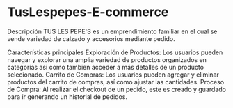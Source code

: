 # TusLespepes-E-commerce

Descripción
TUS LES PEPE'S es un emprendimiento familiar en el cual se vende variedad de calzado y accesorios mediante pedido.

Características principales
Exploración de Productos: Los usuarios pueden navegar y explorar una amplia variedad de productos organizados en categorías asi como tambien acceder a más detalles de un producto selecionado.
Carrito de Compras: Los usuarios pueden agregar y eliminar productos del carrito de compras, así como ajustar las cantidades.
Proceso de Compra: Al realizar el checkout de un pedido, este es creado y guardado para ir generando un historial de pedidos.

